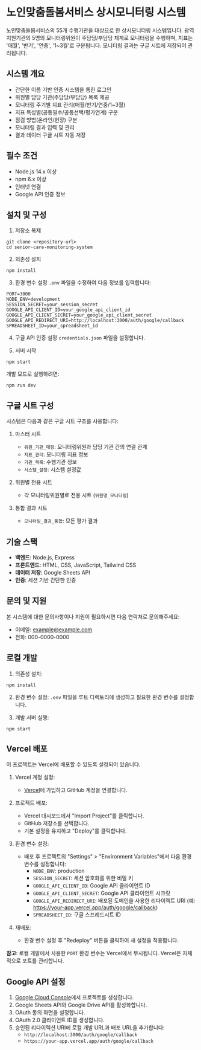 # 노인맞춤돌봄서비스 상시모니터링 시스템

노인맞춤돌봄서비스의 55개 수행기관을 대상으로 한 상시모니터링 시스템입니다. 광역지원기관의 5명의 모니터링위원이 주담당/부담당 체계로 모니터링을 수행하며, 지표는 '매월', '반기', '연중', '1~3월'로 구분됩니다. 모니터링 결과는 구글 시트에 저장되어 관리됩니다.

## 시스템 개요

- 간단한 이름 기반 인증 시스템을 통한 로그인
- 위원별 담당 기관(주담당/부담당) 목록 제공
- 모니터링 주기별 지표 관리(매월/반기/연중/1~3월)
- 지표 특성별(공통필수/공통선택/평가연계) 구분
- 점검 방법(온라인/현장) 구분
- 모니터링 결과 입력 및 관리
- 결과 데이터 구글 시트 자동 저장

## 필수 조건

- Node.js 14.x 이상
- npm 6.x 이상
- 인터넷 연결
- Google API 인증 정보

## 설치 및 구성

1. 저장소 복제
```
git clone <repository-url>
cd senior-care-monitoring-system
```

2. 의존성 설치
```
npm install
```

3. 환경 변수 설정
`.env` 파일을 수정하여 다음 정보를 입력합니다:
```
PORT=3000
NODE_ENV=development
SESSION_SECRET=your_session_secret
GOOGLE_API_CLIENT_ID=your_google_api_client_id
GOOGLE_API_CLIENT_SECRET=your_google_api_client_secret
GOOGLE_API_REDIRECT_URI=http://localhost:3000/auth/google/callback
SPREADSHEET_ID=your_spreadsheet_id
```

4. 구글 API 인증 설정
`credentials.json` 파일을 설정합니다.

5. 서버 시작
```
npm start
```
개발 모드로 실행하려면:
```
npm run dev
```

## 구글 시트 구성

시스템은 다음과 같은 구글 시트 구조를 사용합니다:

1. 마스터 시트
   - `위원_기관_매핑`: 모니터링위원과 담당 기관 간의 연결 관계
   - `지표_관리`: 모니터링 지표 정보
   - `기관_목록`: 수행기관 정보
   - `시스템_설정`: 시스템 설정값

2. 위원별 전용 시트
   - 각 모니터링위원별로 전용 시트 (`위원명_모니터링`)

3. 통합 결과 시트
   - `모니터링_결과_통합`: 모든 평가 결과

## 기술 스택

- **백엔드**: Node.js, Express
- **프론트엔드**: HTML, CSS, JavaScript, Tailwind CSS
- **데이터 저장**: Google Sheets API
- **인증**: 세션 기반 간단한 인증

## 문의 및 지원

본 시스템에 대한 문의사항이나 지원이 필요하시면 다음 연락처로 문의해주세요:
- 이메일: example@example.com
- 전화: 000-0000-0000

## 로컬 개발

1. 의존성 설치:
```
npm install
```

2. 환경 변수 설정:
`.env` 파일을 루트 디렉토리에 생성하고 필요한 환경 변수를 설정합니다.

3. 개발 서버 실행:
```
npm start
```

## Vercel 배포

이 프로젝트는 Vercel에 배포할 수 있도록 설정되어 있습니다.

1. Vercel 계정 설정:
   - [Vercel](https://vercel.com)에 가입하고 GitHub 계정을 연결합니다.

2. 프로젝트 배포:
   - Vercel 대시보드에서 "Import Project"를 클릭합니다.
   - GitHub 저장소를 선택합니다.
   - 기본 설정을 유지하고 "Deploy"를 클릭합니다.

3. 환경 변수 설정:
   - 배포 후 프로젝트의 "Settings" > "Environment Variables"에서 다음 환경 변수를 설정합니다:
     - `NODE_ENV`: production
     - `SESSION_SECRET`: 세션 암호화를 위한 비밀 키
     - `GOOGLE_API_CLIENT_ID`: Google API 클라이언트 ID
     - `GOOGLE_API_CLIENT_SECRET`: Google API 클라이언트 시크릿
     - `GOOGLE_API_REDIRECT_URI`: 배포된 도메인을 사용한 리다이렉트 URI (예: https://your-app.vercel.app/auth/google/callback)
     - `SPREADSHEET_ID`: 구글 스프레드시트 ID

4. 재배포:
   - 환경 변수 설정 후 "Redeploy" 버튼을 클릭하여 새 설정을 적용합니다.

**참고**: 로컬 개발에서 사용한 `PORT` 환경 변수는 Vercel에서 무시됩니다. Vercel은 자체적으로 포트를 관리합니다.

## Google API 설정

1. [Google Cloud Console](https://console.cloud.google.com/)에서 프로젝트를 생성합니다.
2. Google Sheets API와 Google Drive API를 활성화합니다.
3. OAuth 동의 화면을 설정합니다.
4. OAuth 2.0 클라이언트 ID를 생성합니다.
5. 승인된 리다이렉션 URI에 로컬 개발 URL과 배포 URL을 추가합니다:
   - `http://localhost:3000/auth/google/callback`
   - `https://your-app.vercel.app/auth/google/callback` 
